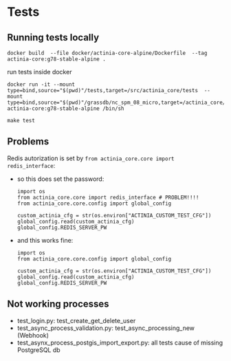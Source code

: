 # Tests

## Running tests locally

```
docker build  --file docker/actinia-core-alpine/Dockerfile  --tag actinia-core:g78-stable-alpine .
```

run tests inside docker
```
docker run -it --mount type=bind,source="$(pwd)"/tests,target=/src/actinia_core/tests  --mount type=bind,source="$(pwd)"/grassdb/nc_spm_08_micro,target=/actinia_core/grassdb/nc_spm_08 actinia-core:g78-stable-alpine /bin/sh

make test
```

## Problems
Redis autorization is set by `from actinia_core.core import redis_interface`:
  * so this does set the password:
    ```
    import os
    from actinia_core.core import redis_interface # PROBLEM!!!!
    from actinia_core.core.config import global_config

    custom_actinia_cfg = str(os.environ["ACTINIA_CUSTOM_TEST_CFG"])
    global_config.read(custom_actinia_cfg)
    global_config.REDIS_SERVER_PW
    ```
  * and this works fine:
    ```
    import os
    from actinia_core.core.config import global_config

    custom_actinia_cfg = str(os.environ["ACTINIA_CUSTOM_TEST_CFG"])
    global_config.read(custom_actinia_cfg)
    global_config.REDIS_SERVER_PW
    ```

## Not working processes
* test_login.py: test_create_get_delete_user
* test_async_process_validation.py: test_async_processing_new (Webhook)
* test_asynx_process_postgis_import_export.py: all tests cause of missing PostgreSQL db
